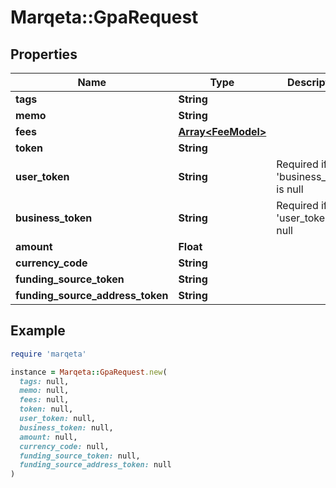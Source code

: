 # Marqeta::GpaRequest

## Properties

| Name | Type | Description | Notes |
| ---- | ---- | ----------- | ----- |
| **tags** | **String** |  | [optional] |
| **memo** | **String** |  | [optional] |
| **fees** | [**Array&lt;FeeModel&gt;**](FeeModel.md) |  | [optional] |
| **token** | **String** |  | [optional] |
| **user_token** | **String** | Required if &#39;business_token&#39; is null | [optional] |
| **business_token** | **String** | Required if &#39;user_token&#39; is null | [optional] |
| **amount** | **Float** |  |  |
| **currency_code** | **String** |  |  |
| **funding_source_token** | **String** |  |  |
| **funding_source_address_token** | **String** |  | [optional] |

## Example

```ruby
require 'marqeta'

instance = Marqeta::GpaRequest.new(
  tags: null,
  memo: null,
  fees: null,
  token: null,
  user_token: null,
  business_token: null,
  amount: null,
  currency_code: null,
  funding_source_token: null,
  funding_source_address_token: null
)
```

